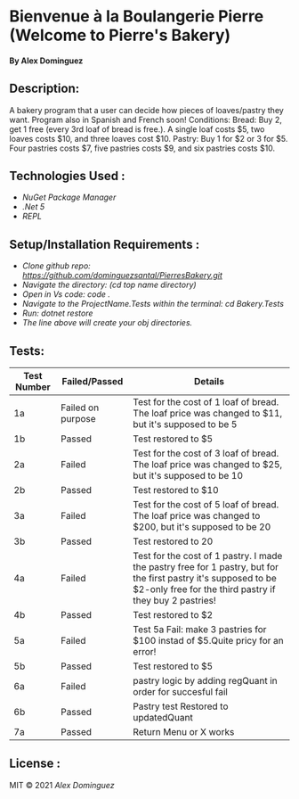 # Bienvenue à la Boulangerie Pierre (Welcome to Pierre's Bakery)


#### By Alex Dominguez
## Description:
A bakery program that a user can decide how pieces of loaves/pastry they want.
Program also in Spanish and French soon!
Conditions: 
      Bread: Buy 2, get 1 free (every 3rd loaf of bread is free.). A single loaf costs $5, two loaves costs $10, and three loaves cost $10.
     Pastry: Buy 1 for $2 or 3 for $5. Four pastries costs $7, five pastries costs $9, and six pastries costs $10.


## Technologies Used :
* _NuGet Package Manager_
* _.Net 5_
* _REPL_



## Setup/Installation Requirements :

* _Clone github repo: https://github.com/dominguezsantal/PierresBakery.git_
* _Navigate the directory: (cd top name directory)_
* _Open in Vs code: code ._
* _Navigate to the ProjectName.Tests within the terminal: cd Bakery.Tests_
* _Run: dotnet restore_
* _The line above will create your obj directories._

## Tests:
Test Number | Failed/Passed | Details | 
--- | --- | --- |
1a | Failed on purpose | Test for the cost of 1 loaf of bread. The loaf price was changed to $11, but it's supposed to be  5|
1b | Passed | Test restored to $5|
2a | Failed | Test for the cost of 3 loaf of bread. The loaf price was changed to $25, but it's supposed to be 10|
2b | Passed | Test restored to $10|
3a | Failed | Test for the cost of 5 loaf of bread. The loaf price was changed to $200, but it's supposed to be 20|
3b | Passed | Test restored to 20|
4a | Failed | Test for the cost of 1 pastry. I made the pastry free for 1 pastry, but for the first pastry it's supposed to be $2-only free for the third pastry if they buy 2 pastries!|
4b | Passed| Test restored to $2|
5a| Failed | Test 5a Fail: make 3 pastries for $100 instad of $5.Quite pricy for an error!|
5b| Passed | Test restored to $5|
6a| Failed | pastry logic by adding regQuant in order for succesful fail|
6b|Passed| Pastry test Restored to updatedQuant|
7a|Passed| Return Menu or X works|
## License :
MIT &copy; 2021 _Alex Dominguez_
